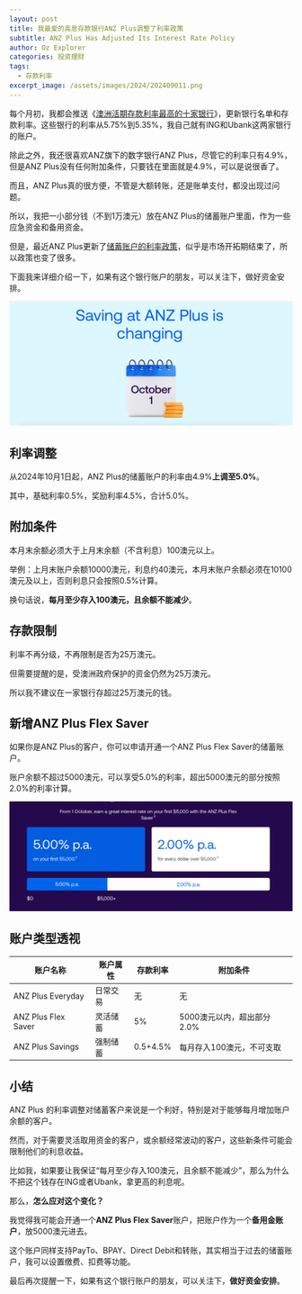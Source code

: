 ```yaml
---
layout: post
title: 我最爱的高息存款银行ANZ Plus调整了利率政策
subtitle: ANZ Plus Has Adjusted Its Interest Rate Policy
author: Oz Explorer
categories: 投资理财
tags:
  - 存款利率
excerpt_image: /assets/images/2024/202409011.png
---
```


每个月初，我都会推送《[澳洲活期存款利率最高的十家银行](https://www.ozexplorers.com/投资理财/2024/04/02/top-ten-high-interest-savings-account-in-australia.html)》，更新银行名单和存款利率。这些银行的利率从5.75%到5.35%，我自己就有ING和Ubank这两家银行的账户。

除此之外，我还很喜欢ANZ旗下的数字银行ANZ Plus，尽管它的利率只有4.9%，但是ANZ Plus没有任何附加条件，只要钱在里面就是4.9%，可以是说很香了。

而且，ANZ Plus真的很方便，不管是大额转账，还是账单支付，都没出现过问题。

所以，我把一小部分钱（不到1万澳元）放在ANZ Plus的储蓄账户里面，作为一些应急资金和备用资金。

但是，最近ANZ Plus更新了[储蓄账户的利率政策](https://www.anz.com.au/plus/savings-changes/)，似乎是市场开拓期结束了，所以政策也变了很多。

下面我来详细介绍一下，如果有这个银行账户的朋友，可以关注下，做好资金安排。

![202409011](/assets/images/2024/202409011.png)

## 利率调整

从2024年10月1日起，ANZ Plus的储蓄账户的利率由4.9%**上调至5.0%**。

其中，基础利率0.5%，奖励利率4.5%，合计5.0%。

## 附加条件

本月末余额必须大于上月末余额（不含利息）100澳元以上。

举例：上月末账户余额10000澳元，利息约40澳元，本月末账户余额必须在10100澳元及以上，否则利息只会按照0.5%计算。

换句话说，**每月至少存入100澳元，且余额不能减少**。

## 存款限制

利率不再分级，不再限制是否为25万澳元。

但需要提醒的是，受澳洲政府保护的资金仍然为25万澳元。

所以我不建议在一家银行存超过25万澳元的钱。

## 新增ANZ Plus Flex Saver

如果你是ANZ Plus的客户，你可以申请开通一个ANZ Plus Flex Saver的储蓄账户。

账户余额不超过5000澳元，可以享受5.0%的利率，超出5000澳元的部分按照2.0%的利率计算。

![202409012](/assets/images/2024/202409012.png)

## 账户类型透视

| 账户名称 | 账户属性 | 存款利率 | 附加条件 |
| -----| ---- | ---- | ---- |
| ANZ Plus Everyday | 日常交易 | 无 | 无 |
| ANZ Plus Flex Saver| 灵活储蓄 | 5% | 5000澳元以内，超出部分2.0% |
| ANZ Plus Savings | 强制储蓄 | 0.5+4.5% | 每月存入100澳元，不可支取 |

## 小结

ANZ Plus 的利率调整对储蓄客户来说是一个利好，特别是对于能够每月增加账户余额的客户。

然而，对于需要灵活取用资金的客户，或余额经常波动的客户，这些新条件可能会限制他们的利息收益。

比如我，如果要让我保证“每月至少存入100澳元，且余额不能减少”，那么为什么不把这个钱存在ING或者Ubank，拿更高的利息呢。

那么，**怎么应对这个变化？**

我觉得我可能会开通一个**ANZ Plus Flex Saver**账户，把账户作为一个**备用金账户**，放5000澳元进去。

这个账户同样支持PayTo、BPAY、Direct Debit和转账，其实相当于过去的储蓄账户，我可以设置缴费、扣费等功能。

最后再次提醒一下，如果有这个银行账户的朋友，可以关注下，**做好资金安排**。

